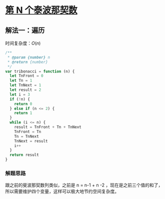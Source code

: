 # [第 N 个泰波那契数](https://leetcode-cn.com/problems/n-th-tribonacci-number/description/)

## 解法一：遍历

时间复杂度：$O(n)$

```javascript
/**
 * @param {number} n
 * @return {number}
 */
var tribonacci = function (n) {
  let TnFront = 0
  let Tn = 1
  let TnNext = 1
  let result = 2
  let i = 3
  if (!n) {
    return 0
  } else if (n <= 2) {
    return 1
  }
  while (i <= n) {
    result = TnFront + Tn + TnNext
    TnFront = Tn
    Tn = TnNext
    TnNext = result
    i++
  }
  return result
}
```



### 解题思路

跟之前的斐波那契数列类似，之前是 n = n-1 + n -2 ，现在是之前三个值的和了，所以需要维护四个变量，这样可以极大地节约空间复杂度。


